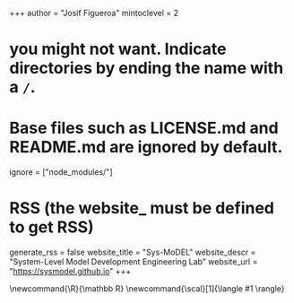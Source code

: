 <!--
Add here global page variables to use throughout your website.
-->

+++
author = "Josif Figueroa"
mintoclevel = 2

# you might not want. Indicate directories by ending the name with a `/`.

# Base files such as LICENSE.md and README.md are ignored by default.

ignore = ["node_modules/"]

# RSS (the website_ must be defined to get RSS)

generate_rss = false
website_title = "Sys-MoDEL"
website_descr = "System-Level Model Development Engineering Lab"
website_url   = "https://sysmodel.github.io"
+++

<!--
Add here global latex commands to use throughout your pages.
-->

\newcommand{\R}{\mathbb R}
\newcommand{\scal}[1]{\langle #1 \rangle}
